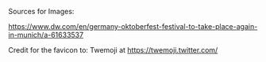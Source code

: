 

Sources for Images:

https://www.dw.com/en/germany-oktoberfest-festival-to-take-place-again-in-munich/a-61633537

Credit for the favicon to: Twemoji at https://twemoji.twitter.com/